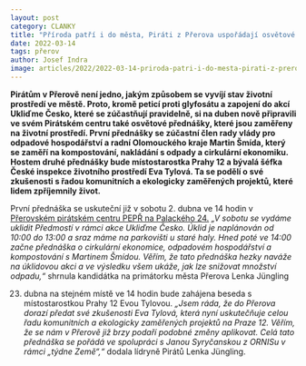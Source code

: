 ```yaml
---
layout: post
category: CLANKY
title: "Příroda patří i do města, Piráti z Přerova uspořádají osvětové přednášky"
date: 2022-03-14
tags: přerov
author: Josef Indra
image: articles/2022/2022-03-14-priroda-patri-i-do-mesta-pirati-z-prerova-usporadaji-sovetove-prednasky.jpg  #751x422 pixelu
---
```

**Pirátům v Přerově není jedno, jakým způsobem se vyvíjí stav životní prostředí ve městě. Proto, kromě peticí proti glyfosátu a zapojení do akcí Ukliďme Česko, které se zúčastňují pravidelně, si na duben nově připravili ve svém Pirátském centru také osvětové přednášky, které jsou zaměřeny na životní prostředí. První přednášky se zúčastní člen rady vlády pro odpadové hospodářství a radní Olomouckého kraje Martin Šmída, který se zaměří na kompostování, nakládání s odpady a cirkulární ekonomiku. Hostem druhé přednášky bude místostarostka Prahy 12 a bývalá šéfka České inspekce životního prostředí Eva Tylová. Ta se podělí o své zkušenosti s řadou komunitních a ekologicky zaměřených projektů, které lidem zpříjemnily život.**

První přednáška se uskuteční již v sobotu 2. dubna ve 14 hodin v [Přerovském pirátském centru PEPŘ na Palackého 24.](https://prerov.pirati.cz/pepr/) *„V sobotu se vydáme uklidit Předmostí v rámci akce Ukliďme Česko. Úklid je naplánován od 10:00 do 13:00 a sraz máme na parkovišti u staré haly. Hned poté ve 14:00 začne přednáška o cirkulární ekonomice, odpadovém hospodářství a kompostování s Martinem Šmídou. Věřím, že tato přednáška hezky naváže na úklidovou akci a ve výsledku všem ukáže, jak lze snižovat množství odpadu,“* shrnula kandidátka na primátorku města Přerova Lenka Jüngling

23. dubna na stejném místě ve 14 hodin bude zahájena beseda s místostarostkou Prahy 12 Evou Tylovou. *„Jsem ráda, že do Přerova dorazí předat své zkušenosti Eva Tylová, která nyní uskutečňuje celou řadu komunitních a ekologicky zaměřených projektů na Praze 12. Věřím, že se nám v Přerově již brzy podaří podobné změny aplikovat. Celá tato přednáška se pořádá ve spolupráci s Janou Syryčanskou z ORNISu v rámci „týdne Země“,“* dodala lídryně Pirátů Lenka Jüngling.
